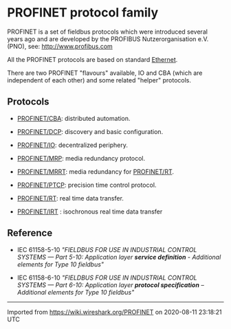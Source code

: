 # PROFINET protocol family

PROFINET is a set of fieldbus protocols which were introduced several years ago and are developed by the PROFIBUS Nutzerorganisation e.V. (PNO), see: <http://www.profibus.com>

All the PROFINET protocols are based on standard [Ethernet](/Ethernet).

There are two PROFINET "flavours" available, IO and CBA (which are independent of each other) and some related "helper" protocols.

## Protocols

  - [PROFINET/CBA](/PROFINET/CBA): distributed automation.

  - [PROFINET/DCP](/PROFINET/DCP): discovery and basic configuration.

  - [PROFINET/IO](/PROFINET/IO): decentralized periphery.

  - [PROFINET/MRP](/PROFINET/MRP): media redundancy protocol.

  - [PROFINET/MRRT](/PROFINET/MRRT): media redundancy for [PROFINET/RT](/PROFINET/RT).

  - [PROFINET/PTCP](/PROFINET/PTCP): precision time control protocol.

  - [PROFINET/RT](/PROFINET/RT): real time data transfer.

  - [PROFINET/IRT](/PROFINET/IRT) : isochronous real time data transfer

## Reference

  - IEC 61158-5-10 *"FIELDBUS FOR USE IN INDUSTRIAL CONTROL SYSTEMS — Part 5-10: Application layer **service definition** - Additional elements for Type 10 fieldbus"*

  - IEC 61158-6-10 *"FIELDBUS FOR USE IN INDUSTRIAL CONTROL SYSTEMS — Part 6-10: Application layer **protocol specification** – Additional elements for Type 10 fieldbus"*

---

Imported from https://wiki.wireshark.org/PROFINET on 2020-08-11 23:18:21 UTC
